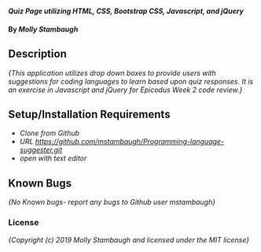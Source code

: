 #

#### _Quiz Page utilizing HTML, CSS, Bootstrap CSS, Javascript, and jQuery_

#### By _**Molly Stambaugh**_

## Description

_{This application utilizes drop down boxes to provide users with suggestions for coding languages to learn based upon quiz responses. It is an exercise in Javascript and jQuery for Epicodus Week 2 code review.}_

## Setup/Installation Requirements

* _Clone from Github_
* _URL https://github.com/mstambaugh/Programming-language-suggester.git_
* _open with text editor_

## Known Bugs

_{No Known bugs- report any bugs to Github user mstambaugh}_



### License

*{Copyright (c) 2019 Molly Stambaugh and licensed under the MIT license}*
